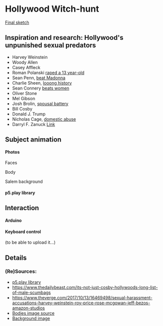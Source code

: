 # Hollywood Witch-hunt

[Final sketch](https://nicolaspe.github.io/witch_hunt/)



## Inspiration and research: Hollywood's unpunished sexual predators
- Harvey Weinstein
- Woody Allen
- Casey Affleck
- Roman Polanski [raped a 13 year-old](http://www.hollywoodreporter.com/news/roman-polanski-rape-victim-unveils-591015)
- Sean Penn, [beat Madonna](http://www.cracked.com/article_20560_5-beloved-celebrities-everyone-forgets-did-terrible-things.html)
- Charlie Sheen, [looong history](https://jezebel.com/5774374/charlie-sheens-history-of-violence-toward-women)
- Sean Connery [beats women](http://www.youtube.com/watch?v=oo0d1zTAFKA)
- Oliver Stone
- Mel Gibson
- Josh Brolin, [spousal battery](http://people.com/celebrity/josh-brolin-arrested-for-spousal-battery/)
- Bill Cosby
- Donald J. Trump
- Nicholas Cage, [domestic abuse](http://abcnews.go.com/Entertainment/nicolas-cage-held-domestic-abuse-charges-orleans/story?id=13390765)
- Darryl F. Zanuck [Link](https://nypost.com/2017/10/16/hollywoods-horror-stories-of-sex-predators-long-before-weinstein/)


## Subject animation

#### Photos

Faces

Body

Salem background

#### p5.play library


## Interaction

#### Arduino

#### Keyboard control
(to be able to upload it...)


## Details

### (Re)Sources:
- [p5.play library](http://p5play.molleindustria.org/)
- https://www.thedailybeast.com/its-not-just-cosby-hollywoods-long-list-of-male-scumbags
- https://www.theverge.com/2017/10/13/16469498/sexual-harassment-accusations-harvey-weinstein-roy-price-rose-mcgowan-jeff-bezos-amazon-studios
- [Bodies image source](http://fortune.com/2016/03/09/short-overweight-study/)
- [Background image](http://www.todayifoundout.com/wp-content/uploads/2013/09/burned-at-the-stake-860x280.jpg)
